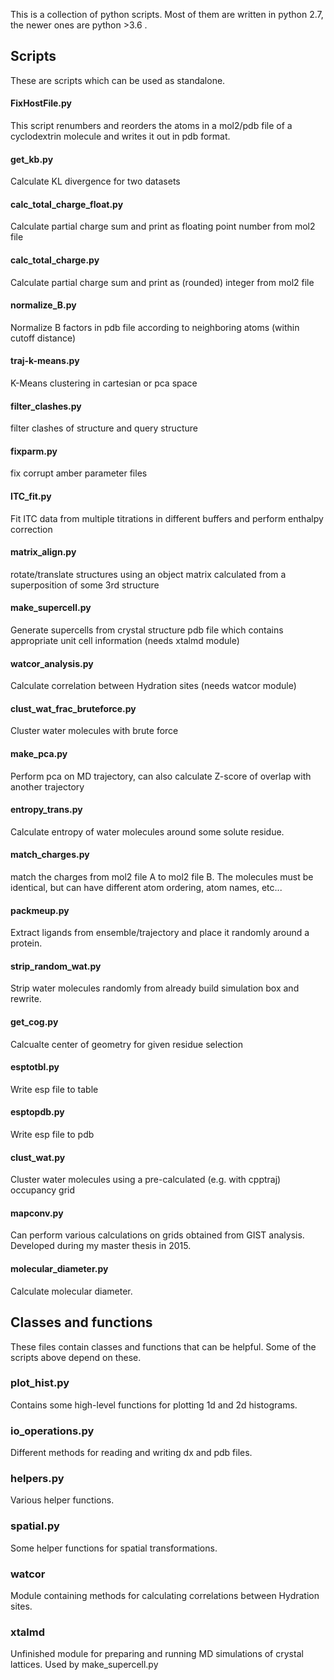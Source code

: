 This is a collection of python scripts. Most of them are written in python
2.7, the newer ones are python >3.6 .

## Scripts
These are scripts which can be used as standalone.

#### FixHostFile.py
This script renumbers and reorders the atoms in a mol2/pdb file of a cyclodextrin molecule and writes it out in pdb format.

#### get_kb.py
Calculate KL divergence for two datasets

#### calc_total_charge_float.py
Calculate partial charge sum and print as floating point number from mol2 file

#### calc_total_charge.py
Calculate partial charge sum and print as (rounded) integer from mol2 file

#### normalize_B.py
Normalize B factors in pdb file according to neighboring atoms (within cutoff distance)

#### traj-k-means.py
K-Means clustering in cartesian or pca space

#### filter_clashes.py
filter clashes of structure and query structure

#### fixparm.py
fix corrupt amber parameter files

#### ITC_fit.py
Fit ITC data from multiple titrations in different buffers and perform enthalpy correction

#### matrix_align.py
rotate/translate structures using an object matrix calculated from a superposition of some 3rd structure

#### make_supercell.py
Generate supercells from crystal structure pdb file which contains appropriate unit cell 
information (needs xtalmd module)

#### watcor_analysis.py
Calculate correlation between Hydration sites (needs watcor module)

#### clust_wat_frac_bruteforce.py
Cluster water molecules with brute force
 
#### make_pca.py
Perform pca on MD trajectory, can also calculate Z-score of overlap with another trajectory

#### entropy_trans.py
Calculate entropy of water molecules around some solute residue.

#### match_charges.py
match the charges from mol2 file A to mol2 file B. The molecules must be identical, but can have different atom ordering, atom names, etc...

#### packmeup.py
Extract ligands from ensemble/trajectory and place it randomly around a protein.

#### strip_random_wat.py
Strip water molecules randomly from already build simulation box and rewrite.

#### get_cog.py
Calcualte center of geometry for given residue selection

#### esptotbl.py
Write esp file to table

#### esptopdb.py
Write esp file to pdb

#### clust_wat.py
Cluster water molecules using a pre-calculated (e.g. with cpptraj) occupancy grid

#### mapconv.py
Can perform various calculations on grids obtained from GIST analysis. Developed during my master thesis in 2015.

#### molecular_diameter.py
Calculate molecular diameter.

## Classes and functions
These files contain classes and functions that can be helpful. Some of the scripts above depend on these.

### plot_hist.py
Contains some high-level functions for plotting 1d and 2d histograms.

### io_operations.py
Different methods for reading and writing dx and pdb files.

### helpers.py
Various helper functions.

### spatial.py
Some helper functions for spatial transformations.

### watcor
Module containing methods for calculating correlations between Hydration sites.

### xtalmd
Unfinished module for preparing and running MD simulations of crystal lattices. Used by make_supercell.py